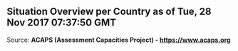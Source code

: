 ## Situation Overview per Country as of Tue, 28 Nov 2017 07:37:50 GMT

Source: **ACAPS (Assessment Capacities Project) - https://www.acaps.org**
